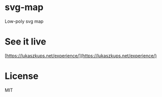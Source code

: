 # svg-map
Low-poly svg map

# See it live

[https://lukaszkups.net/experience/](https://lukaszkups.net/experience/)

# License

MIT
